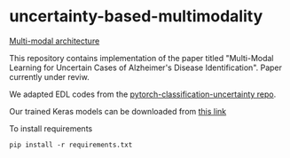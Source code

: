 # uncertainty-based-multimodality

[Multi-modal architecture](https://github.com/Msgun/uncertainty-based-multimodality/blob/main/architecture.PNG)



This repository contains implementation of the paper titled "Multi-Modal Learning for Uncertain Cases of Alzheimer's Disease Identification". Paper currently under reviw.

We adapted EDL codes from the [pytorch-classification-uncertainty repo](https://github.com/dougbrion/pytorch-classification-uncertainty).

Our trained Keras models can be downloaded from [this link](https://drive.google.com/drive/folders/1Hi3BLR_Bc3RnA95ojs1_l-x2JM1IFK9m?usp=sharing)

To install requirements
```
pip install -r requirements.txt
```
